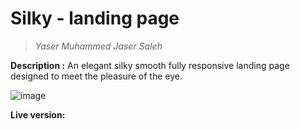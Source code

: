 # Silky - landing page
> _Yaser Muhammed Jaser Saleh_

**Description :**
An elegant silky smooth fully responsive landing page designed to meet the pleasure of the eye.

![image](https://user-images.githubusercontent.com/48364065/76354493-37d20900-631b-11ea-9d79-4fcc7e2d5135.png)



**Live version:**  
